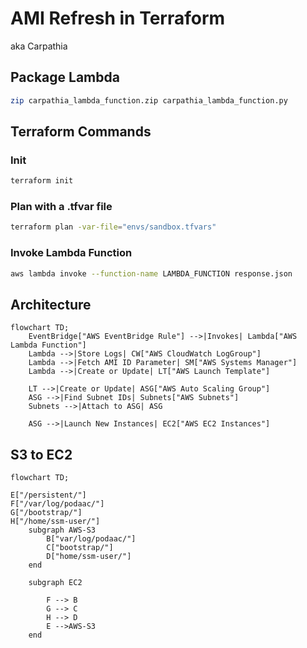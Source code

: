 # AMI Refresh in Terraform
aka Carpathia

## Package Lambda
```bash
zip carpathia_lambda_function.zip carpathia_lambda_function.py
```

## Terraform Commands

### Init
```bash
terraform init
```

### Plan with a .tfvar file
```bash
terraform plan -var-file="envs/sandbox.tfvars"
```

### Invoke Lambda Function
```bash
aws lambda invoke --function-name LAMBDA_FUNCTION response.json
```

## Architecture
```mermaid
flowchart TD;
    EventBridge["AWS EventBridge Rule"] -->|Invokes| Lambda["AWS Lambda Function"]
    Lambda -->|Store Logs| CW["AWS CloudWatch LogGroup"]
    Lambda -->|Fetch AMI ID Parameter| SM["AWS Systems Manager"]
    Lambda -->|Create or Update| LT["AWS Launch Template"]

    LT -->|Create or Update| ASG["AWS Auto Scaling Group"]
    ASG -->|Find Subnet IDs| Subnets["AWS Subnets"]
    Subnets -->|Attach to ASG| ASG
    
    ASG -->|Launch New Instances| EC2["AWS EC2 Instances"]
```

## S3 to EC2
```mermaid
flowchart TD;

E["/persistent/"]
F["/var/log/podaac/"]
G["/bootstrap/"]
H["/home/ssm-user/"]
    subgraph AWS-S3
        B["var/log/podaac/"]
        C["bootstrap/"]
        D["home/ssm-user/"]
    end

    subgraph EC2

        F --> B
        G --> C
        H --> D
        E -->AWS-S3
    end
```